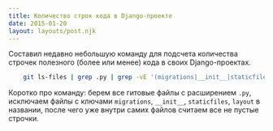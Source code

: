 ```yaml
---
title: Количество строк кода в Django-проекте
date: 2015-01-20
layout: layouts/post.njk
---
```

Составил недавно небольшую команду для подсчета количества строчек полезного (более или менее) кода в своих Django-проектах.

```bash
    git ls-files | grep .py | grep -vE '(migrations|__init__|staticfiles|layout)' | xargs cat | grep -v ^\s*$ | wc -l
```

Коротко про команду: берем все гитовые файлы с расширением `.py`, исключаем файлы с ключами `migrations`, `__init__`, `staticfiles`, `layout` в названии, после чего уже внутри самих файлов считаем все не пустые строчки.
